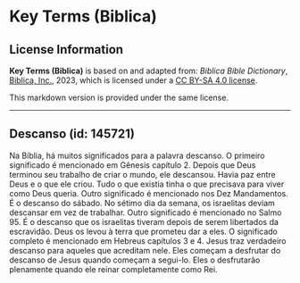 # Key Terms (Biblica)

## License Information

**Key Terms (Biblica)** is based on and adapted from: _Biblica Bible Dictionary_, [Biblica, Inc.](https://www.biblica.com/), 2023, which is licensed under a [CC BY-SA 4.0 license](https://creativecommons.org/licenses/by-sa/4.0/legalcode.en).

This markdown version is provided under the same license.



--------------------------------

## Descanso (id: 145721)

Na Bíblia, há muitos significados para a palavra descanso. O primeiro significado é mencionado em Gênesis capítulo 2\. Depois que Deus terminou seu trabalho de criar o mundo, ele descansou. Havia paz entre Deus e o que ele criou. Tudo o que existia tinha o que precisava para viver como Deus queria. Outro significado é mencionado nos Dez Mandamentos. É o descanso do sábado. No sétimo dia da semana, os israelitas deviam descansar em vez de trabalhar. Outro significado é mencionado no Salmo 95\. É o descanso que os israelitas tiveram depois de serem libertados da escravidão. Deus os levou à terra que prometeu dar a eles. O significado completo é mencionado em Hebreus capítulos 3 e 4\. Jesus traz verdadeiro descanso para aqueles que acreditam nele. Eles começam a desfrutar do descanso de Jesus quando começam a segui\-lo. Eles o desfrutarão plenamente quando ele reinar completamente como Rei.


